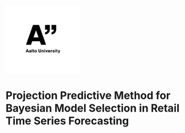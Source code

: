 <img src="aalto_logo_large.png" alt="Aalto University Logo" width="200"/>

# Projection Predictive Method for Bayesian Model Selection in Retail Time Series Forecasting

